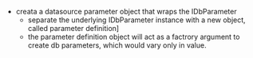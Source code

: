 * creata a datasource parameter object that wraps the IDbParameter
  * separate the underlying IDbParameter instance with a new object, called parameter definition]
  * the parameter definition object will act as a factrory argument to create db parameters, which would vary only in value.